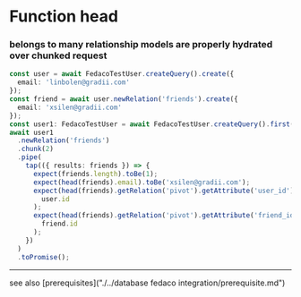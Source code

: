 # Function head
### belongs to many relationship models are properly hydrated over chunked request

```typescript
const user = await FedacoTestUser.createQuery().create({
  email: 'linbolen@gradii.com'
});
const friend = await user.newRelation('friends').create({
  email: 'xsilen@gradii.com'
});
const user1: FedacoTestUser = await FedacoTestUser.createQuery().first();
await user1
  .newRelation('friends')
  .chunk(2)
  .pipe(
    tap(({ results: friends }) => {
      expect(friends.length).toBe(1);
      expect(head(friends).email).toBe('xsilen@gradii.com');
      expect(head(friends).getRelation('pivot').getAttribute('user_id')).toBe(
        user.id
      );
      expect(head(friends).getRelation('pivot').getAttribute('friend_id')).toBe(
        friend.id
      );
    })
  )
  .toPromise();
```


----
see also [prerequisites]("./../database fedaco integration/prerequisite.md")
